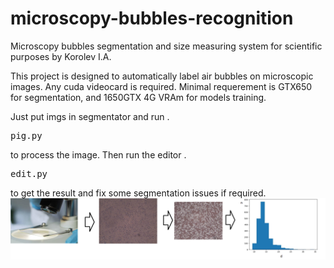 # microscopy-bubbles-recognition
Microscopy bubbles segmentation and size measuring system for scientific purposes by Korolev I.A.

This project is designed to automatically label air bubbles on microscopic images.
Any cuda videocard is required. Minimal requerement is GTX650 for segmentation, and 1650GTX 4G VRAm for models training.

Just put imgs in segmentator and run .<pre>pig.py</pre> to process the image.
Then run the editor .<pre>edit.py</pre> to get the result and fix some segmentation issues if required.
![Autosegmentation](./process.png)
